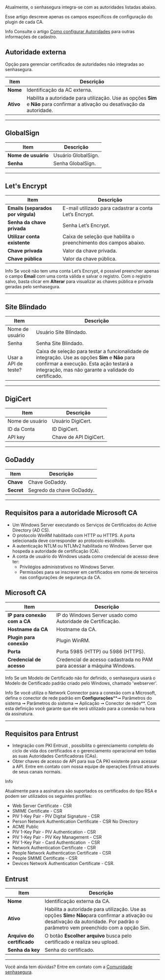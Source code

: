 Atualmente, o senhasegura integra\-se com as autoridades listadas abaixo. 


Esse artigo descreve apenas os campos específicos de configuração do plugin de cada CA. 



Info
Consulte o artigo [Como configurar Autoridades](/v3-32/docs/pt/certificate-manager-settings-how-to-configure-authorities) para
 outras informações de cadastro.

## Autoridade externa


Opção para gerenciar certificados de autoridades não integradas ao senhasegura.




| **Item** | **Descrição** |
| --- | --- |
| **Nome** | Identificação da AC externa. |
| **Ativo** | Habilita a autoridade para utilização. Use as opções **Sim** e  **Não** para confirmar a ativação ou desativação da autoridade. |




---


## GlobalSign




| **Item** | **Descrição** |
| --- | --- |
| **Nome de usuário** | Usuário GlobalSign. |
| **Senha** | Senha GlobalSign. |




---


## Let's Encrypt




| **Item** | **Descrição** |
| --- | --- |
| **Emails (separados por vírgula)** | E\-mail utilizado para cadastrar a conta Let’s Encrypt. |
| **Senha da chave privada** | Senha Let’s Encrypt. |
| **Utilizar conta existente** | Caixa de seleção que habilita o preenchimento dos campos abaixo. |
| **Chave privada** | Valor da chave privada. |
| **Chave pública** | Valor da chave pública. |



Info
Se você não tem uma conta Let’s Encrypt, é possível preencher apenas o campo
 **Email** com uma conta válida e salvar o registro. Com o registro salvo, basta clicar em
 **Alterar** para visualizar as chaves pública e privada geradas pelo senhasegura.



---


## Site Blindado




| **Item** | **Descrição** |
| --- | --- |
| Nome de usuário | Usuário Site Blindado. |
| Senha | Senha Site Blindado. |
| Usar a API de teste? | Caixa de seleção para testar a funcionalidade de integração. Use as opções  **Sim** e **Não** para confirmar a execução. Esta ação testará a integração,  mas não garante a validade do certificado. |




---


## DigiCert




| **Item** | **Descrição** |
| --- | --- |
| Nome de usuário | Usuário DigiCert. |
| ID da Conta | ID DigiCert. |
| API key | Chave de API DigiCert. |




---


## GoDaddy




| **Item** | **Descrição** |
| --- | --- |
| **Chave** | Chave GoDaddy. |
| **Secret** | Segredo da chave GoDaddy. |




---


## Requisitos para a autoridade Microsoft CA


* Um Windows Server executando os Serviços de Certificados do Active Directory (AD CS).
* O protocolo WinRM habilitado com HTTP ou HTTPS. A porta selecionada deve corresponder ao protocolo escolhido.
* A autenticação NTLM ou NTLMv2 habilitada no Windows Server que hospeda a autoridade de certificação (CA).
* A conta de usuário do Windows usada como credencial de acesso deve ter:
	+ Privilégios administrativos no Windows Server.
	+ Permissões para se inscrever em certificados em nome de terceiros nas configurações de segurança da CA.


## Microsoft CA




| **Item** | **Descrição** |
| --- | --- |
| **IP para conexão com a CA** | IP do Windows Server usado como Autoridade de Certificação. |
| **Hostname da CA** | Hostname da CA. |
| **Plugin para conexão** | Plugin WinRM. |
| **Porta** | Porta 5985 (HTTP) ou 5986 (HTTPS). |
| **Credencial de acesso** | Credencial de acesso cadastrada no PAM para acessar a máquina Windows. |



Info
Se um Modelo de Certificado não for definido, o senhasegura usará o Modelo de Certificado
 padrão criado pelo Windows, chamado 'webserver'.


Info
Se você utiliza o Network Connector para a conexão com a Microsoft, defina o conector de rede
 padrão em **Configurações****➞ Parâmetros do sistema ➞ Parâmetros do sistema ➞
 Aplicação ➞ Conector de rede**. Com esta definição você garante que ele será utilizado para a conexão
 na hora da assinatura.




---


## Requisitos para Entrust


* Integração com PKI Entrust , possibilita o gerenciamento completo do ciclo de vida dos certificados e o
 gerenciamento operacional em todas as suas Autoridades Certificadoras (CAs).
* Obter chaves de acesso de API para sua CA PKI existente para acessar a API. Entre em contato com nossa equipe de
 operações Entrust através de seus canais normais.



Info

Atualmente para a assinatura são suportados os certificados do tipo RSA e podem ser utilizados os seguintes
 profiles:


* Web Server Certificate \- CSR
* SMIME Certificate \- CSR
* PIV 1\-Key Pair \- PIV Digital Signature \- CSR
* Person Network Authentication Certificate \- CSR No Directory
* ACME Public
* PIV 1\-Key Pair \- PIV Authentication \- CSR
* PIV 1\-Key Pair \- PIV Key Management \- CSR
* PIV 1\-Key Pair \- Card Authentication  \- CSR
* Network Authentication Certificate \- CSR
* People Network Authentication Certificate \- CSR
* People SMIME Certificate \- CSR
* Devices Network Authentication Certificate \- CSR.




## Entrust




| **Item** | **Descrição** |
| --- | --- |
| **Nome** | Identificação externa da CA. |
| **Ativo** | Habilita a autoridade para utilização. Use as opções  **Sim**e **Não**para confirmar a ativação ou desativação da  autoridade. Por padrão o parâmetro vem preenchido com a opção Sim. |
| **Arquivo do certificado** | O botão **Escolher arquivo** busca pelo certificado e realiza seu  upload. |
| **Senha da key** | Senha do certificado. |


  



  





---


Você ainda tem dúvidas? Entre em contato com a [Comunidade senhasegura](https://community.senhasegura.io/).

